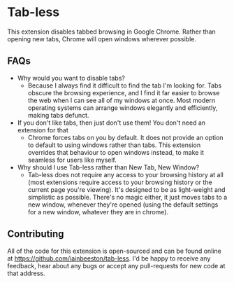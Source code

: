Tab-less
========

This extension disables tabbed browsing in Google Chrome. Rather than opening new tabs, Chrome will open windows wherever possible.

FAQs
----

* Why would you want to disable tabs?
  * Because I always find it difficult to find the tab I'm looking for. Tabs obscure the browsing experience, and I find it far easier to browse the web when I can see all of my windows at once. Most modern operating systems can arrange windows elegantly and efficiently, making tabs defunct.
* If you don't like tabs, then just don't use them! You don't need an extension for that
  * Chrome forces tabs on you by default. It does not provide an option to default to using windows rather than tabs. This extension overrides that behaviour to open windows instead, to make it seamless for users like myself.
* Why should I use Tab-less rather than New Tab, New Window?
  * Tab-less does not require any access to your browsing history at all (most extensions require access to your browsing history or the current page you're viewing). It's designed to be as light-weight and simplistic as possible. There's no magic either, it just moves tabs to a new window, whenever they're opened (using the default settings for a new window, whatever they are in chrome).

Contributing
------------

All of the code for this extension is open-sourced and can be found online at https://github.com/iainbeeston/tab-less. I'd be happy to receive any feedback, hear about any bugs or accept any pull-requests for new code at that address.
